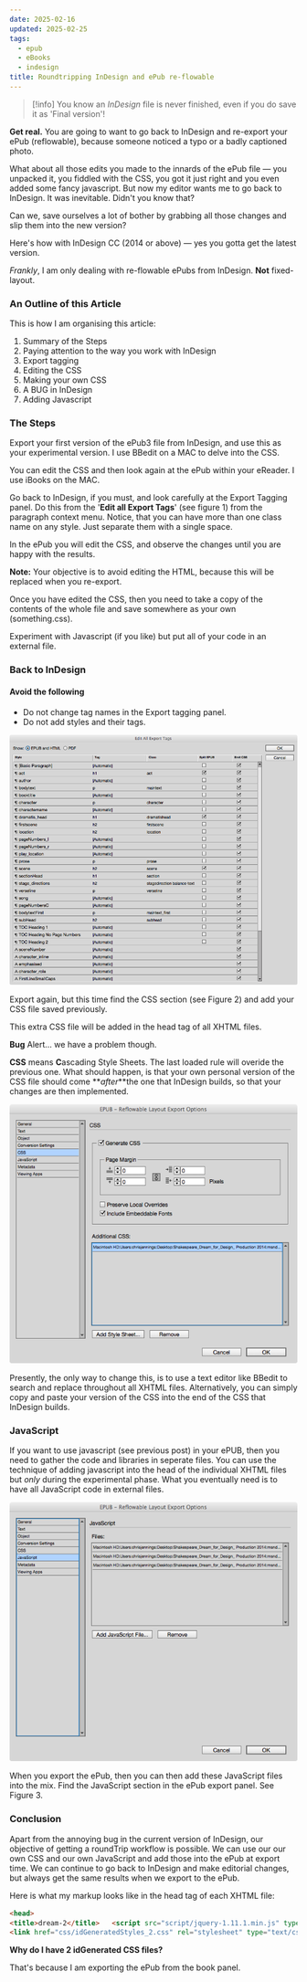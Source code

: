 ```yaml
---
date: 2025-02-16
updated: 2025-02-25
tags:
  - epub
  - eBooks
  - indesign
title: Roundtripping InDesign and ePub re-flowable
---
```


> [!info] 
> You know an _InDesign_ file is never finished, even if you do save it as 'Final version'! 

**Get real.** You are going to want to go back to InDesign and re-export your ePub (reflowable), because someone noticed a typo or a badly captioned photo.

What about all those edits you made to the innards of the ePub file — you unpacked it, you fiddled with the CSS, you got it just right and you even added some fancy javascript. But now my editor wants me to go back to InDesign. It was inevitable. Didn't you know that?

Can we, save ourselves a lot of bother by grabbing all those changes and slip them into the new version?

Here's how with InDesign CC (2014 or above) — yes you gotta get the latest version.

_Frankly_, I am only dealing with re-flowable ePubs from InDesign. **Not** fixed-layout.

### An Outline of this Article

This is how I am organising this article:

1. Summary of the Steps
2. Paying attention to the way you work with InDesign
3. Export tagging
4. Editing the CSS
5. Making your own CSS
6. A BUG in InDesign
7. Adding Javascript

### The Steps

Export your first version of the ePub3 file from InDesign, and use this as your experimental version. I use BBedit on a MAC to delve into the CSS.

You can edit the CSS and then look again at the ePub within your eReader. I use iBooks on the MAC.

Go back to InDesign, if you must, and look carefully at the Export Tagging panel. Do this from the '**Edit all Export Tags**' (see figure 1) from the paragraph context menu. Notice, that you can have more than one class name on any style. Just separate them with a single space.

In the ePub you will edit the CSS, and observe the changes until you are happy with the results.

**Note:** Your objective is to avoid editing the HTML, because this will be replaced when you re-export.

Once you have edited the CSS, then you need to take a copy of the contents of the whole file and save somewhere as your own (something.css).

Experiment with Javascript (if you like) but put all of your code in an external file.

### Back to InDesign

#### Avoid the following

- Do not change tag names in the Export tagging panel.
- Do not add styles and their tags.  

![](../media/Pasted%20image%2020240222152810.png)

Export again, but this time find the CSS section (see Figure 2) and add your CSS file saved previously.

This extra CSS file will be added in the head tag of all XHTML files.

**Bug** Alert... we have a problem though.

**CSS** means **C**ascading Style Sheets. The last loaded rule will overide the previous one. What should happen, is that your own personal version of the CSS file should come **_after_**the one that InDesign builds, so that your changes are then implemented.

![](../media/Pasted%20image%2020240222152851.png)

Presently, the only way to change this, is to use a text editor like BBedit to search and replace throughout all XHTML files. Alternatively, you can simply copy and paste your version of the CSS into the end of the CSS that InDesign builds.

### JavaScript

If you want to use javascript (see previous post) in your ePUB, then you need to gather the code and libraries in seperate files. You can use the technique of adding javascript into the head of the individual XHTML files but _only_ during the experimental phase. What you eventually need is to have all JavaScript code in external files.

![](../media/Pasted%20image%2020240222152908.png)

When you export the ePub, then you can then add these JavaScript files into the mix. Find the JavaScript section in the ePub export panel. See Figure 3.

### Conclusion

Apart from the annoying bug in the current version of InDesign, our objective of getting a roundTrip workflow is possible. We can use our our own CSS and our own JavaScript and add those into the ePub at export time. We can continue to go back to InDesign and make editorial changes, but always get the same results when we export to the ePub.

Here is what my markup looks like in the head tag of each XHTML file:

```html
<head>
<title>dream-2</title>   <script src="script/jquery-1.11.1.min.js" type="text/javascript"></script>   <script src="script/jquery.balancetext.min.js" type="text/javascript"></script>   <script src="script/dream.js" type="text/javascript"></script>   <link href="css/idGeneratedStyles_0.css" rel="stylesheet" type="text/css" />
<link href="css/idGeneratedStyles_2.css" rel="stylesheet" type="text/css" />   <link href="css/dream.css" rel="stylesheet" type="text/css" />   </head>`
```
**Why do I have 2 idGenerated CSS files?**

That's because I am exporting the ePub from the book panel.
